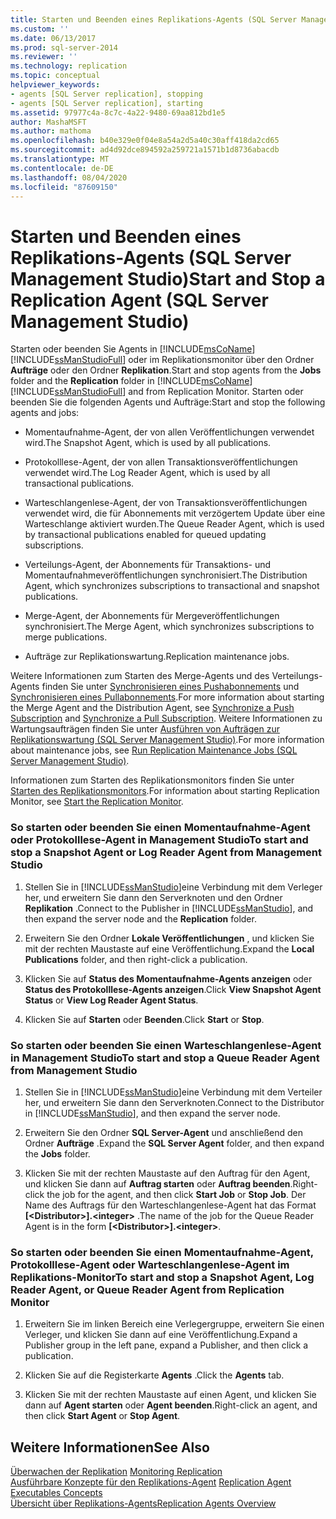 ```yaml
---
title: Starten und Beenden eines Replikations-Agents (SQL Server Management Studio) | Microsoft Dokumentation
ms.custom: ''
ms.date: 06/13/2017
ms.prod: sql-server-2014
ms.reviewer: ''
ms.technology: replication
ms.topic: conceptual
helpviewer_keywords:
- agents [SQL Server replication], stopping
- agents [SQL Server replication], starting
ms.assetid: 97977c4a-8c7c-4a22-9480-69aa812bd1e5
author: MashaMSFT
ms.author: mathoma
ms.openlocfilehash: b40e329e0f04e8a54a2d5a40c30aff418da2cd65
ms.sourcegitcommit: ad4d92dce894592a259721a1571b1d8736abacdb
ms.translationtype: MT
ms.contentlocale: de-DE
ms.lasthandoff: 08/04/2020
ms.locfileid: "87609150"
---
```

# <a name="start-and-stop-a-replication-agent-sql-server-management-studio"></a><span data-ttu-id="c9e4b-102">Starten und Beenden eines Replikations-Agents (SQL Server Management Studio)</span><span class="sxs-lookup"><span data-stu-id="c9e4b-102">Start and Stop a Replication Agent (SQL Server Management Studio)</span></span>
  <span data-ttu-id="c9e4b-103">Starten oder beenden Sie Agents in [!INCLUDE[msCoName](../../../includes/msconame-md.md)] [!INCLUDE[ssManStudioFull](../../../includes/ssmanstudiofull-md.md)] oder im Replikationsmonitor über den Ordner **Aufträge** oder den Ordner **Replikation**.</span><span class="sxs-lookup"><span data-stu-id="c9e4b-103">Start and stop agents from the **Jobs** folder and the **Replication** folder in [!INCLUDE[msCoName](../../../includes/msconame-md.md)] [!INCLUDE[ssManStudioFull](../../../includes/ssmanstudiofull-md.md)] and from Replication Monitor.</span></span> <span data-ttu-id="c9e4b-104">Starten oder beenden Sie die folgenden Agents und Aufträge:</span><span class="sxs-lookup"><span data-stu-id="c9e4b-104">Start and stop the following agents and jobs:</span></span>  
  
-   <span data-ttu-id="c9e4b-105">Momentaufnahme-Agent, der von allen Veröffentlichungen verwendet wird.</span><span class="sxs-lookup"><span data-stu-id="c9e4b-105">The Snapshot Agent, which is used by all publications.</span></span>  
  
-   <span data-ttu-id="c9e4b-106">Protokolllese-Agent, der von allen Transaktionsveröffentlichungen verwendet wird.</span><span class="sxs-lookup"><span data-stu-id="c9e4b-106">The Log Reader Agent, which is used by all transactional publications.</span></span>  
  
-   <span data-ttu-id="c9e4b-107">Warteschlangenlese-Agent, der von Transaktionsveröffentlichungen verwendet wird, die für Abonnements mit verzögertem Update über eine Warteschlange aktiviert wurden.</span><span class="sxs-lookup"><span data-stu-id="c9e4b-107">The Queue Reader Agent, which is used by transactional publications enabled for queued updating subscriptions.</span></span>  
  
-   <span data-ttu-id="c9e4b-108">Verteilungs-Agent, der Abonnements für Transaktions- und Momentaufnahmeveröffentlichungen synchronisiert.</span><span class="sxs-lookup"><span data-stu-id="c9e4b-108">The Distribution Agent, which synchronizes subscriptions to transactional and snapshot publications.</span></span>  
  
-   <span data-ttu-id="c9e4b-109">Merge-Agent, der Abonnements für Mergeveröffentlichungen synchronisiert.</span><span class="sxs-lookup"><span data-stu-id="c9e4b-109">The Merge Agent, which synchronizes subscriptions to merge publications.</span></span>  
  
-   <span data-ttu-id="c9e4b-110">Aufträge zur Replikationswartung.</span><span class="sxs-lookup"><span data-stu-id="c9e4b-110">Replication maintenance jobs.</span></span>  
  
 <span data-ttu-id="c9e4b-111">Weitere Informationen zum Starten des Merge-Agents und des Verteilungs-Agents finden Sie unter [Synchronisieren eines Pushabonnements](../synchronize-a-push-subscription.md) und [Synchronisieren eines Pullabonnements](../synchronize-a-pull-subscription.md).</span><span class="sxs-lookup"><span data-stu-id="c9e4b-111">For more information about starting the Merge Agent and the Distribution Agent, see [Synchronize a Push Subscription](../synchronize-a-push-subscription.md) and [Synchronize a Pull Subscription](../synchronize-a-pull-subscription.md).</span></span> <span data-ttu-id="c9e4b-112">Weitere Informationen zu Wartungsaufträgen finden Sie unter [Ausführen von Aufträgen zur Replikationswartung &#40;SQL Server Management Studio&#41;](../../../ssms/sql-server-management-studio-ssms.md).</span><span class="sxs-lookup"><span data-stu-id="c9e4b-112">For more information about maintenance jobs, see [Run Replication Maintenance Jobs &#40;SQL Server Management Studio&#41;](../../../ssms/sql-server-management-studio-ssms.md).</span></span>  
  
 <span data-ttu-id="c9e4b-113">Informationen zum Starten des Replikationsmonitors finden Sie unter [Starten des Replikationsmonitors](../monitor/start-the-replication-monitor.md).</span><span class="sxs-lookup"><span data-stu-id="c9e4b-113">For information about starting Replication Monitor, see [Start the Replication Monitor](../monitor/start-the-replication-monitor.md).</span></span>  
  
### <a name="to-start-and-stop-a-snapshot-agent-or-log-reader-agent-from-management-studio"></a><span data-ttu-id="c9e4b-114">So starten oder beenden Sie einen Momentaufnahme-Agent oder Protokolllese-Agent in Management Studio</span><span class="sxs-lookup"><span data-stu-id="c9e4b-114">To start and stop a Snapshot Agent or Log Reader Agent from Management Studio</span></span>  
  
1.  <span data-ttu-id="c9e4b-115">Stellen Sie in [!INCLUDE[ssManStudio](../../../includes/ssmanstudio-md.md)]eine Verbindung mit dem Verleger her, und erweitern Sie dann den Serverknoten und den Ordner **Replikation** .</span><span class="sxs-lookup"><span data-stu-id="c9e4b-115">Connect to the Publisher in [!INCLUDE[ssManStudio](../../../includes/ssmanstudio-md.md)], and then expand the server node and the **Replication** folder.</span></span>  
  
2.  <span data-ttu-id="c9e4b-116">Erweitern Sie den Ordner **Lokale Veröffentlichungen** , und klicken Sie mit der rechten Maustaste auf eine Veröffentlichung.</span><span class="sxs-lookup"><span data-stu-id="c9e4b-116">Expand the **Local Publications** folder, and then right-click a publication.</span></span>  
  
3.  <span data-ttu-id="c9e4b-117">Klicken Sie auf **Status des Momentaufnahme-Agents anzeigen** oder **Status des Protokolllese-Agents anzeigen**.</span><span class="sxs-lookup"><span data-stu-id="c9e4b-117">Click **View Snapshot Agent Status** or **View Log Reader Agent Status**.</span></span>  
  
4.  <span data-ttu-id="c9e4b-118">Klicken Sie auf **Starten** oder **Beenden**.</span><span class="sxs-lookup"><span data-stu-id="c9e4b-118">Click **Start** or **Stop**.</span></span>  
  
### <a name="to-start-and-stop-a-queue-reader-agent-from-management-studio"></a><span data-ttu-id="c9e4b-119">So starten oder beenden Sie einen Warteschlangenlese-Agent in Management Studio</span><span class="sxs-lookup"><span data-stu-id="c9e4b-119">To start and stop a Queue Reader Agent from Management Studio</span></span>  
  
1.  <span data-ttu-id="c9e4b-120">Stellen Sie in [!INCLUDE[ssManStudio](../../../includes/ssmanstudio-md.md)]eine Verbindung mit dem Verteiler her, und erweitern Sie dann den Serverknoten.</span><span class="sxs-lookup"><span data-stu-id="c9e4b-120">Connect to the Distributor in [!INCLUDE[ssManStudio](../../../includes/ssmanstudio-md.md)], and then expand the server node.</span></span>  
  
2.  <span data-ttu-id="c9e4b-121">Erweitern Sie den Ordner **SQL Server-Agent** und anschließend den Ordner **Aufträge** .</span><span class="sxs-lookup"><span data-stu-id="c9e4b-121">Expand the **SQL Server Agent** folder, and then expand the **Jobs** folder.</span></span>  
  
3.  <span data-ttu-id="c9e4b-122">Klicken Sie mit der rechten Maustaste auf den Auftrag für den Agent, und klicken Sie dann auf **Auftrag starten** oder **Auftrag beenden**.</span><span class="sxs-lookup"><span data-stu-id="c9e4b-122">Right-click the job for the agent, and then click **Start Job** or **Stop Job**.</span></span> <span data-ttu-id="c9e4b-123">Der Name des Auftrags für den Warteschlangenlese-Agent hat das Format **[\<Distributor>].\<integer>** .</span><span class="sxs-lookup"><span data-stu-id="c9e4b-123">The name of the job for the Queue Reader Agent is in the form **[\<Distributor>].\<integer>**.</span></span>  
  
### <a name="to-start-and-stop-a-snapshot-agent-log-reader-agent-or-queue-reader-agent-from-replication-monitor"></a><span data-ttu-id="c9e4b-124">So starten oder beenden Sie einen Momentaufnahme-Agent, Protokolllese-Agent oder Warteschlangenlese-Agent im Replikations-Monitor</span><span class="sxs-lookup"><span data-stu-id="c9e4b-124">To start and stop a Snapshot Agent, Log Reader Agent, or Queue Reader Agent from Replication Monitor</span></span>  
  
1.  <span data-ttu-id="c9e4b-125">Erweitern Sie im linken Bereich eine Verlegergruppe, erweitern Sie einen Verleger, und klicken Sie dann auf eine Veröffentlichung.</span><span class="sxs-lookup"><span data-stu-id="c9e4b-125">Expand a Publisher group in the left pane, expand a Publisher, and then click a publication.</span></span>  
  
2.  <span data-ttu-id="c9e4b-126">Klicken Sie auf die Registerkarte **Agents** .</span><span class="sxs-lookup"><span data-stu-id="c9e4b-126">Click the **Agents** tab.</span></span>  
  
3.  <span data-ttu-id="c9e4b-127">Klicken Sie mit der rechten Maustaste auf einen Agent, und klicken Sie dann auf **Agent starten** oder **Agent beenden**.</span><span class="sxs-lookup"><span data-stu-id="c9e4b-127">Right-click an agent, and then click **Start Agent** or **Stop Agent**.</span></span>  
  
## <a name="see-also"></a><span data-ttu-id="c9e4b-128">Weitere Informationen</span><span class="sxs-lookup"><span data-stu-id="c9e4b-128">See Also</span></span>  
 <span data-ttu-id="c9e4b-129">[Überwachen der Replikation](../monitoring-replication.md) </span><span class="sxs-lookup"><span data-stu-id="c9e4b-129">[Monitoring Replication](../monitoring-replication.md) </span></span>  
 <span data-ttu-id="c9e4b-130">[Ausführbare Konzepte für den Replikations-Agent](../concepts/replication-agent-executables-concepts.md) </span><span class="sxs-lookup"><span data-stu-id="c9e4b-130">[Replication Agent Executables Concepts](../concepts/replication-agent-executables-concepts.md) </span></span>  
 [<span data-ttu-id="c9e4b-131">Übersicht über Replikations-Agents</span><span class="sxs-lookup"><span data-stu-id="c9e4b-131">Replication Agents Overview</span></span>](replication-agents-overview.md)  
  
  
